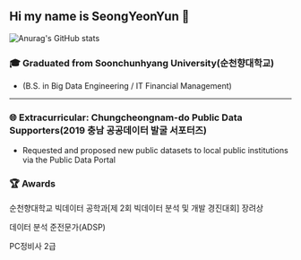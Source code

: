 ## Hi my name is SeongYeonYun 👋
![Anurag's GitHub stats](https://github-readme-stats.vercel.app/api?username=SeongYeonYun&show_icons=true&theme=radical)
<!--
**SeongYeonYun/SeongYeonYun** is a ✨ _special_ ✨ repository because its `README.md` (this file) appears on your GitHub profile.

Here are some ideas to get you started:

- 🔭 I’m currently working on ...
- 🌱 I’m currently learnin...
- 👯 I’m looking to collaborate on ...
- 🤔 I’m looking for help with ...
- 💬 Ask me about ...
- 📫 How to reach me: ...
- 😄 Pronouns: ...
- ⚡ Fun fact: ...
-->


### 🎓 Graduated from Soonchunhyang University(순천향대학교)
- (B.S. in Big Data Engineering / IT Financial Management)
------------------------------------------------------------------
### 🌐 Extracurricular: Chungcheongnam-do Public Data Supporters(2019 충남 공공데이터 발굴 서포터즈)
  - Requested and proposed new public datasets to local public institutions via the Public Data Portal

### 🏆 Awards
순천향대학교 빅데이터 공학과[제 2회 빅데이터 분석 및 개발 경진대회] 장려상



데이터 분석 준전문가(ADSP)

PC정비사 2급
